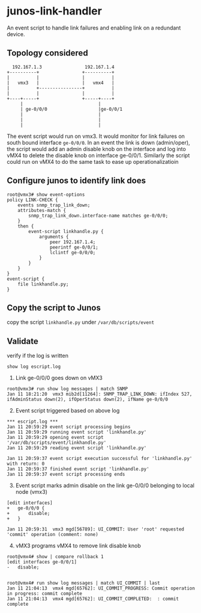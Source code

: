 # junos-link-handler
An event script to handle link failures and enabling link on a redundant device.

## Topology considered
```
  192.167.1.3                192.167.1.4
+----------+                +----------+
|          |                |          |
|   vmx3   |                |   vmx4   |
|          +----------------+          |
|          |                |          |
+----+-----+                +-----+----+
     |                            |
     | ge-0/0/0                   |ge-0/0/1
     |                            |
     |                            |
     |                            |
```

The event script would run on vmx3. It would monitor for link failures on south bound interface `ge-0/0/0`. In an event the link is down (admin/oper), the script would add an admin disable knob on the interface and log into vMX4 to delete the disable knob on interface ge-0/0/1. Similarly the script could run on vMX4 to do the same task to ease up operationalizatioin

## Configure junos to identify link does
```
root@vmx3# show event-options
policy LINK-CHECK {
    events snmp_trap_link_down;
    attributes-match {
        snmp_trap_link_down.interface-name matches ge-0/0/0;
    }
    then {
        event-script linkhandle.py {
            arguments {
                peer 192.167.1.4;
                peerintf ge-0/0/1;
                lclintf ge-0/0/0;
            }
        }
    }
}
event-script {
    file linkhandle.py;
}
``` 

## Copy the script to Junos
copy the script `linkhandle.py` under `/var/db/scripts/event`

## Validate

verify if the log is written 
```
show log escript.log 
```
1. Link ge-0/0/0 goes down on vMX3 
```
root@vmx3# run show log messages | match SNMP
Jan 11 18:21:20  vmx3 mib2d[11264]: SNMP_TRAP_LINK_DOWN: ifIndex 527, ifAdminStatus down(2), ifOperStatus down(2), ifName ge-0/0/0
```

2. Event script triggered based on above log 
```
*** escript.log ***
Jan 11 20:59:29 event script processing begins
Jan 11 20:59:29 running event script 'linkhandle.py'
Jan 11 20:59:29 opening event script '/var/db/scripts/event/linkhandle.py'
Jan 11 20:59:29 reading event script 'linkhandle.py'

Jan 11 20:59:37 event script execution successful for 'linkhandle.py' with return: 0
Jan 11 20:59:37 finished event script 'linkhandle.py'
Jan 11 20:59:37 event script processing ends
```

3. Event script marks admin disable on the link ge-0/0/0 belonging to local node (vmx3)

```
[edit interfaces]
+   ge-0/0/0 {
+       disable;
+   }

Jan 11 20:59:31  vmx3 mgd[56789]: UI_COMMIT: User 'root' requested 'commit' operation (comment: none)
```

4. vMX3 programs vMX4 to remove link disable knob 
```
root@vmx4# show | compare rollback 1
[edit interfaces ge-0/0/1]
-   disable;


root@vmx4# run show log messages | match UI_COMMIT | last
Jan 11 21:04:13  vmx4 mgd[65762]: UI_COMMIT_PROGRESS: Commit operation in progress: commit complete
Jan 11 21:04:13  vmx4 mgd[65762]: UI_COMMIT_COMPLETED:  : commit complete
```
